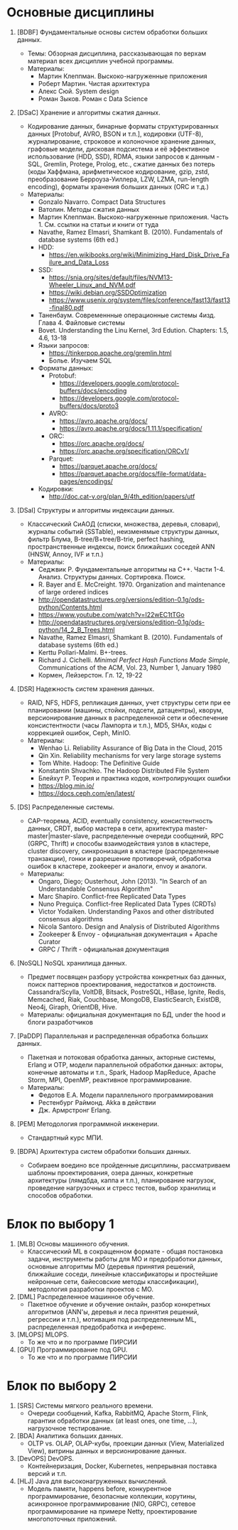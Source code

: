 # Основные дисциплины

1. [BDBF] Фундаментальные основы систем обработки больших данных.
	* Темы: Обзорная дисциплина, рассказывающая по верхам материал всех дисциплин учебной программы.
	* Материалы: 
		* Мартин Клеппман. Выскоко-нагруженные приложения
		* Роберт Мартин. Чистая архитектура
		* Алекс Сюй. System design
		* Роман Зыков. Роман с Data Science

2. [DSaC] Хранение и алгоритмы сжатия данных.
	* Кодирование данных, бинарные форматы структурированных данных [Protobuf, AVRO, BSON и т.п.], кодировки (UTF-8), журналирование, строковое и колоночное хранение данных, графовые модели, дисковая подсистема и её эффективное использование (HDD, SSD), RDMA, языки запросов к данным - SQL, Gremlin, Protege, Prolog, etc., сжатие данных без потерь (коды Хаффмана, арифметическое кодирование, gzip, zstd, преобразование Берроуза-Уиллера, LZW, LZMA, run-length encoding), форматы хранения больших данных (ORC и т.д.)
	* Материалы:
		* Gonzalo Navarro. Compact Data Structures
		* Ватолин. Методы сжатия данных
		* Мартин Клеппман. Выскоко-нагруженные приложения. Часть 1. См. ссылки на статьи и книги от туда
		* Navathe, Ramez Elmasri, Shamkant B. (2010). Fundamentals of database systems (6th ed.)
		* HDD: 
			* https://en.wikibooks.org/wiki/Minimizing_Hard_Disk_Drive_Failure_and_Data_Loss
		* SSD:
			* https://snia.org/sites/default/files/NVM13-Wheeler_Linux_and_NVM.pdf
			* https://wiki.debian.org/SSDOptimization
			* https://www.usenix.org/system/files/conference/fast13/fast13-final80.pdf
		* Таненбаум. Современнные операционные системы 4изд. Глава 4. Файловые системы
		* Bovet. Understanding the Linu Kernel, 3rd Edution. Chapters: 1.5, 4.6, 13-18
		* Языки запросов:
			* https://tinkerpop.apache.org/gremlin.html
			* Болье. Изучаем SQL
		* Форматы данных:
			* Protobuf:
				* https://developers.google.com/protocol-buffers/docs/encoding
				* https://developers.google.com/protocol-buffers/docs/proto3
			* AVRO:
				* https://avro.apache.org/docs/
				* https://avro.apache.org/docs/1.11.1/specification/
			* ORC:
				* https://orc.apache.org/docs/
				* https://orc.apache.org/specification/ORCv1/
			* Parquet:
				* https://parquet.apache.org/docs/
				* https://parquet.apache.org/docs/file-format/data-pages/encodings/
		* Кодировки:
			* http://doc.cat-v.org/plan_9/4th_edition/papers/utf

3. [DSaI] Структуры и алгоритмы индексации данных.
	*  Классический СиАОД (списки, множества, деревья, словари), журналы событий (SSTable), неизменямые структуры данных, фильтр Блума, B-tree/B+tree/B-trie, perfect hashing, пространственные индексы, поиск ближайших соседей ANN (HNSW, Annoy, IVF и т.п.)
	* Материалы:
		* Седжвик Р. Фундаментальные алгоритмы на C++. Части 1-4. Анализ. Структуры данных. Сортировка. Поиск.
		* R. Bayer and E. McCreight. 1970. Organization and maintenance of large ordered indices
		* http://opendatastructures.org/versions/edition-0.1g/ods-python/Contents.html
		* https://www.youtube.com/watch?v=I22wEC1tTGo
		* http://opendatastructures.org/versions/edition-0.1g/ods-python/14_2_B_Trees.html
		* Navathe, Ramez Elmasri, Shamkant B. (2010). Fundamentals of database systems (6th ed.)
		* Kerttu Pollari-Malmi. B+-trees.
		* Richard J. Cichelli. _Minimal Perfect Hash Functions Made Simple_, Communications of the ACM, Vol. 23, Number 1, January 1980
		* Кормен, Лейзерстон. Гл. 12, 19-22

4. [DSR] Надежность систем хранения данных.
	* RAID, NFS, HDFS, репликация данных, учет структуры сети при ее планировании (машины, стойки, подсети, датацентры), кворум, версионирование данных в распределенной сети и обеспечение консистентности (часы Лампорта и т.п.), MD5, SHAx, коды с коррекцией ошибок, Ceph, MinIO.
	* Материалы:
		* Wenhao Li. Reliability Assurance of Big Data in the Cloud, 2015
		* Qin Xin. Reliability mechanisms for very large storage systems
		* Tom White. Hadoop: The Definitive Guide
		* Konstantin Shvachko. The Hadoop Distributed File System
		* Блейхут Р. Теория и практика кодов, контролирующих ошибки
		* https://blog.min.io/
		* https://docs.ceph.com/en/latest/

5. [DS] Распределенные системы.
	* CAP-теорема, ACID, eventually consistency, консистентность данных, CRDT, выбор мастера в сети, архитектура master-master|master-slave, распределенные очереди сообщений, RPC (GRPC, Thrift) и способы взаимодействия узлов в кластере, cluster discovery, синхронизация в кластере (распределенные транзакции), гонки и разрешение противоречий, обработка ошибок в кластере, zookeeper и аналоги, envoy и аналоги.
	* Материалы:
		* Ongaro, Diego; Ousterhout, John (2013). "In Search of an Understandable Consensus Algorithm"
		* Marc Shapiro. Conflict-free Replicated Data Types
		* Nuno Preguiça. Conflict-free Replicated Data Types (CRDTs)
		* Victor Yodaiken. Understanding Paxos and other distributed consensus algorithms
		* Nicola Santoro. Design and Analysis of Distributed Algorithms
		* Zookeeper & Envoy - официальная документация + Apache Curator
		* GRPC / Thrift - официальная документация

6. [NoSQL] NoSQL хранилища данных.
	* Предмет посвящен разбору устройства конкретных баз данных, поиск паттернов проектирования, недостатков и достоинств. Cassandra/Scylla, VoltDB, Bitsack, PostreSQL, HBase, Ignite, Redis, Memcached, Riak, Couchbase, MongoDB, ElasticSearch, ExistDB, Neo4j, Giraph, OrientDB, Hive.
	* Материалы: официальная документация по БД, under the hood и блоги разработчиков

7. [PaDDP] Параллельная и распределенная обработка больших данных.
	* Пакетная и потоковая обработка данных, акторные системы, Erlang и OTP, модели параллельной обработки данных: акторы, конечные автоматы и т.п., Spark, Hadoop MapReduce, Apache Storm, MPI, OpenMP, реактивное программирование. 
	* Материалы:
		* Федотов Е.А. Модели параллельного программирования
		* Рестенбург Раймонд. Akka в действии
		* Дж. Армрстронг Erlang. 

4. [PEM] Методология программной инженерии.
	* Стандартный курс МПИ.
5. [BDPA] Архитектура систем обработки больших данных.
	*  Собираем воедино все пройденные дисциплины, рассматриваем шаблоны проектирования, озера данных, конкретные архитектуры (лямдбда, каппа и т.п.), планирование нагрузок, проведение нагрузочных и стресс тестов, выбор хранилищ и способов обработки.

# Блок по выбору 1

1. [MLB] Основы машинного обучения.
	* Классический ML в сокращенном формате - общая постановка задачи, инструменты работы для МО и предобработки данных, основные алгоритмы МО (деревья принятия решений, ближайшие соседи, линейные классификаторы и простейшие нейронные сети, байесовские методы классификации), методология разработки проектов с МО.
2. [DML] Распределенное машинное обучение.
	* Пакетное обучение и обучение онлайн, разбор конкретных алгоритмов (ANN'ы, деревья и леса принятия решений, регрессии и т.п.), мотивация под распределенным ML, распределенная предобработка и инференс.
3. [MLOPS] MLOPS.
	* То же что и по программе ПИРСИИ
4. [GPU] Программирование под GPU.
	* То же что и по программе ПИРСИИ

# Блок по выбору 2

1. [SRS] Системы мягкого реального времени.
	* Очереди сообщений, Kafka, RabbitMQ, Apache Storm, Flink, гарантии обработки данных (at least ones, one time, ...), нагрузочное тестирование.
2. [BDA] Аналитика больших данных.
	* OLTP vs. OLAP, OLAP-кубы, проекции данных (View, Materialized View), витрины данных и версионирование данных.
3. [DevOPS] DevOPS.
	* Контейнеризация, Docker, Kubernetes, непрерывная поставка версий и т.п.
4. [HLJ] Java для высоконагруженных вычислений.
	* Модель памяти, happens before, конкурентное программирование, безопасные коллекции, корутины, асинхронное программирование (NIO, GRPC), сетевое программирование на примере Netty, проектирование многопоточных приложений. 